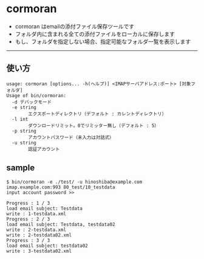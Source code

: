 cormoran
===

* cormoran はemailの添付ファイル保存ツールです
* フォルダ内に含まれる全ての添付ファイルをローカルに保存します
* もし、フォルダを指定しない場合、指定可能なフォルダ一覧を表示します

---

## 使い方
```
usage: cormoran [options... -h(ヘルプ)] <IMAPサーバアドレス:ポート> [対象フォルダ]
Usage of bin/cormoran:
  -d デバックモード
  -e string
        エクスポートディレクトリ（デフォルト : カレントディレクトリ）
  -l int
        ダウンロードリミット。0でリミッター無し（デフォルト : 5）
  -p string
        アカウントパスワード（未入力は対話式）
  -u string
        認証アカウント

```

## sample
```
$ bin/cormoran -e ./test/ -u hinoshiba@example.com imap.example.com:993 80_test/10_testdata
input account password >>

Progress : 1 / 3
load email subject: Testdata
write : 1-testdata.xml
Progress : 2 / 3
load email subject: Testdata, testdata02
write : 2-testdata.xml
write : 2-testdata02.xml
Progress : 3 / 3
load email subject: testdata02
write : 3-testdata02.xml
```
